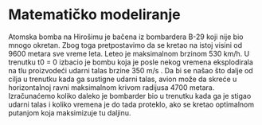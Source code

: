 # Matematičko modeliranje
Atomska bomba na Hirošimu je bačena iz bombardera B-29 koji nije bio mnogo okretan. Zbog toga pretpostavimo da se kretao na istoj visini od 9600
metara sve vreme leta. Leteo je maksimalnom brzinom 530 km/h. U trenutku t0 = 0 izbacio je bombu koja je posle nekog vremena eksplodirala na tlu proizvodeći udarni talas brzine 350 m/s . Da bi se našao što dalje od cilja u trenutku kada ga sustigne udarni talas, avion može da skreće u horizontalnoj ravni maksimalnom krivom radijusa 4700 metara. Izračunaćemo koliko daleko je bombarder bio u trenutku kada ga je stigao udarni talas i koliko vremena je do tada proteklo, ako se kretao optimalnom putanjom koja maksimizuje tu daljinu.

